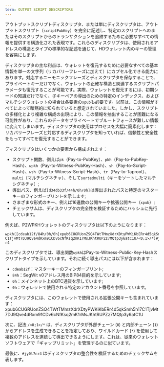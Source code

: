 ```yaml
---
term: OUTPUT SCRIPT DESCRIPTORS
---
```


アウトプットスクリプトディスクリプタ、または単にディスクリプタは、アウトプットスクリプト（`scriptPubKey`）を完全に記述し、特定のスクリプトへのまたはそのスクリプトからのトランザクションを追跡するために必要なすべての情報を提供する構造化された表現です。これらのディスクリプタは、使用されるアドレスの構造とタイプの標準的な記述を通じて、HDウォレット内のキーの管理を容易にします。

ディスクリプタの主な利点は、ウォレットを復元するために必要なすべての基本情報を単一の文字列（リカバリーフレーズに加えて）にカプセル化できる能力にあります。対応するニーモニックフレーズとディスクリプタを保存することで、プライベートキーだけでなく、ウォレットの正確な構造と関連するスクリプトパラメータも復元することが可能です。実際、ウォレットを復元するには、初期シードの知識だけでなく、子キーペアの導出のための特定のインデックス、およびマルチシグウォレットの場合は各要素の`xpub`も必要です。以前は、この情報がすべてによって暗黙的に知られていると想定されていました。しかし、スクリプトの多様化とより複雑な構成の出現により、この情報を抽出することが困難になる可能性があり、これらのデータをプライベートでブルートフォースが難しい情報に変えてしまいます。ディスクリプタの使用はプロセスを大幅に簡素化します：リカバリーフレーズと対応するディスクリプタを知っていれば、信頼性と安全性をもってすべてを復元することができます。

ディスクリプタはいくつかの要素から構成されます：
* スクリプト関数、例えば`pk`（Pay-to-PubKey）、`pkh`（Pay-to-PubKey-Hash）、`wpkh`（Pay-to-Witness-PubKey-Hash）、`sh`（Pay-to-Script-Hash）、`wsh`（Pay-to-Witness-Script-Hash）、`tr`（Pay-to-Taproot）、`multi`（マルチシグネチャ）、そして`sortedmulti`（キーをソートしたマルチシグネチャ）;
* 導出パス、例えば`[d34db33f/44h/0h/0h]`は導出されたパスと特定のマスターキーのフィンガープリントを示します;
* さまざまな形式のキー、例えば16進数の公開キーや拡張公開キー（`xpub`）;
* チェックサムは、ディスクリプタの完全性を検証するためにハッシュに先行しています。

例えば、P2WPKHウォレットのディスクリプタは以下のようになります：

```text
wpkh([cdeab12f/84h/0h/0h]xpub6CUGRUonZSQ4TWtTMmzXdrXDtyPWKiKbERr4d5qkSmh5h17
C1TjvMt7DJ9Qve4dRxm91CDv6cNfKsq2mK1rMsJKhtRUPZz7MQtp3y6atC1U/<0;1>/*)#jy0l7n
r4
```
このディスクリプタでは、導出関数`wpkh`はPay-to-Witness-Public-Key-Hashスクリプトタイプを示しています。それに続く導出パスには以下が含まれます：
* `cdeab12f`：マスターキーのフィンガープリント;
* `84h`：SegWit v0アドレス用のBIP84目的を示しています;
* `0h`：メインネット上のBTC通貨を示しています;
* `0h`：ウォレットで使用される特定のアカウント番号を参照しています。

ディスクリプタには、このウォレットで使用される拡張公開キーも含まれています：
xpub6CUGRUonZSQ4TWtTMmzXdrXDtyPWKiKbERr4d5qkSmh5h17C1TjvMt7DJ9Qve4dRxm91CDv6cNfKsq2mK1rMsJKhtRUPZz7MQtp3y6atC1U

次に、記法 `/<0;1>/*` は、ディスクリプタが外部チェーン (`0`) と内部チェーン (`1`) からアドレスを生成できることを指定しており、ワイルドカード (`*`) を使用して複数のアドレスを連続して導出できるようにします。これは、従来のウォレットソフトウェアで「ギャップリミット」を管理するのに似ています。

最後に、`#jy0l7nr4` はディスクリプタの整合性を検証するためのチェックサムを表します。